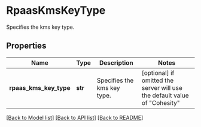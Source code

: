 # RpaasKmsKeyType

Specifies the kms key type.

## Properties
Name | Type | Description | Notes
------------ | ------------- | ------------- | -------------
**rpaas_kms_key_type** | **str** | Specifies the kms key type. | [optional]  if omitted the server will use the default value of "Cohesity"

[[Back to Model list]](../README.md#documentation-for-models) [[Back to API list]](../README.md#documentation-for-api-endpoints) [[Back to README]](../README.md)


